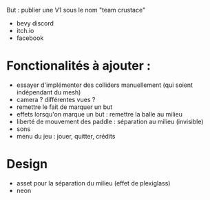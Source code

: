 But : publier une V1 sous le nom "team crustace"

- bevy discord
- itch.io
- facebook

# Fonctionalités à ajouter :

- essayer d'implémenter des colliders manuellement (qui soient indépendant du mesh)
- camera ? différentes vues ?
- remettre le fait de marquer un but
- effets lorsqu'on marque un but : remettre la balle au milieu
- liberté de mouvement des paddle : séparation au milieu (invisible)
- sons
- menu du jeu : jouer, quitter, crédits

# Design

- asset pour la séparation du milieu (effet de plexiglass)
- neon

